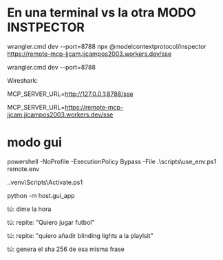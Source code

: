 # En una terminal vs la otra MODO INSTPECTOR
wrangler.cmd dev --port=8788
npx @modelcontextprotocol/inspector
https://remote-mcp-jjcam.jjcampos2003.workers.dev/sse

wrangler.cmd dev --port=8788

Wireshark: 

MCP_SERVER_URL=http://127.0.0.1:8788/sse

MCP_SERVER_URL=https://remote-mcp-jjcam.jjcampos2003.workers.dev/sse



# modo gui

powershell -NoProfile -ExecutionPolicy Bypass -File .\scripts\use_env.ps1 remote.env

.\.venv\Scripts\Activate.ps1 

python -m host.gui_app

tú: dime la hora

tú: repite: "Quiero jugar futbol"

tú: repite: "quiero añadir blinding lights a la playlsit"

tú: genera el sha 256 de esa misma frase